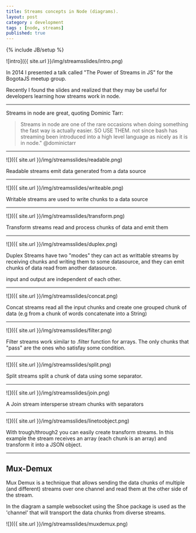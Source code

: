 ```yaml
---
title: Streams concepts in Node (diagrams).
layout: post
category : development
tags : [node, streams]
published: true
---
```

{% include JB/setup %}


![intro]({{ site.url }}/img/streamsslides/intro.png)

In 2014 I presented a talk called "The Power of Streams in JS" for the BogotaJS meetup group.

Recently I found the slides and realized that they may be useful for developers learning how streams work in node. 


<style>
	img{border:none !important;}
</style>


---

Streams in node are great, quoting Dominic Tarr:

> Streams in node are one of the rare occasions when doing something the fast way is actually easier. SO USE THEM. not since bash has streaming been introduced into a high level language as nicely as it is in node." @dominictarr


---


![]({{ site.url }}/img/streamsslides/readable.png)

Readable streams emit data generated from a data source

---


![]({{ site.url }}/img/streamsslides/writeable.png)

Writable streams are used to write chunks to a data source

---


![]({{ site.url }}/img/streamsslides/transform.png)

Transform streams read and process chunks of data and emit them

---


![]({{ site.url }}/img/streamsslides/duplex.png)

Duplex Streams have two "modes" they can act as writtable streams by receiving chunks and writing them to some datasource, and they can emit chunks of data read from another datasource. 

input and output are independent of each other.

---



![]({{ site.url }}/img/streamsslides/concat.png)

Concat streams read all the input chunks and create one  grouped chunk of data (e.g from a chunk of words concatenate into a String)

---



![]({{ site.url }}/img/streamsslides/filter.png)

Filter streams work similar to .filter function for arrays. The only chunks that "pass" are the ones who satisfay some condition.

---


![]({{ site.url }}/img/streamsslides/split.png)

Split streams split a chunk of data using some separator.

---



![]({{ site.url }}/img/streamsslides/join.png)

A Join stream intersperse stream chunks with separators

---




![]({{ site.url }}/img/streamsslides/linetoobject.png)

With trough/through2 you can easily create transform streams. In this example the stream receives an array (each chunk is an array) and transform it into a JSON object.

---


## Mux-Demux

Mux Demux is a technique that allows sending the data chunks of multiple (and different) streams over one channel and read them at the other side of the stream.

In the diagram a sample websocket using the Shoe package is used as the 'channel' that will transport the data chunks from diverse streams.

![]({{ site.url }}/img/streamsslides/muxdemux.png)









